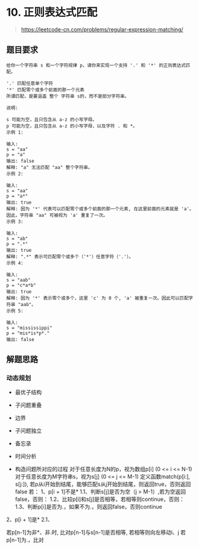 # 10. 正则表达式匹配

> https://leetcode-cn.com/problems/regular-expression-matching/

## 题目要求

```
给你一个字符串 s 和一个字符规律 p，请你来实现一个支持 '.' 和 '*' 的正则表达式匹配。

'.' 匹配任意单个字符
'*' 匹配零个或多个前面的那一个元素
所谓匹配，是要涵盖 整个 字符串 s的，而不是部分字符串。

说明:

s 可能为空，且只包含从 a-z 的小写字母。
p 可能为空，且只包含从 a-z 的小写字母，以及字符 . 和 *。
示例 1:

输入:
s = "aa"
p = "a"
输出: false
解释: "a" 无法匹配 "aa" 整个字符串。
示例 2:

输入:
s = "aa"
p = "a*"
输出: true
解释: 因为 '*' 代表可以匹配零个或多个前面的那一个元素, 在这里前面的元素就是 'a'。因此，字符串 "aa" 可被视为 'a' 重复了一次。
示例 3:

输入:
s = "ab"
p = ".*"
输出: true
解释: ".*" 表示可匹配零个或多个（'*'）任意字符（'.'）。
示例 4:

输入:
s = "aab"
p = "c*a*b"
输出: true
解释: 因为 '*' 表示零个或多个，这里 'c' 为 0 个, 'a' 被重复一次。因此可以匹配字符串 "aab"。
示例 5:

输入:
s = "mississippi"
p = "mis*is*p*."
输出: false
```

## 解题思路

### 动态规划

* 最优子结构
* 子问题重叠
* 边界
* 子问题独立
* 备忘录
* 时间分析

* 构造问题所对应的过程
对于任意长度为N的p，视为数组p[i] (0 <= i <= N-1)
对于任意长度为M字符串s，视为s[j] (0 <= j <= M-1)
定义函数match(p[i:], s[j:]), 若p从i开始到结尾，能够匹配s从j开始到结尾，则返回true，否则返回false
若：
1、p[i + 1]不是*
    1.1、判断s[j]是否为空（j > M-1）,若为空返回false，否则：
    1.2、比较p[i]和s[j]是否相等，若相等则continue，否则：
    1.3、判断p[i]是否为.，如果不为.，则返回false，否则continue

2、p[i + 1]是*
    2.1、







若p[n-1]为非*、非.时, 比对p[n-1]与s[n-1]是否相等, 若相等则向左移动i、j
若p[n-1]为.，比对
